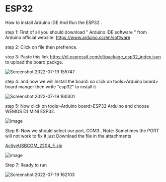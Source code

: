 # ESP32
How to install Arduino IDE And Run the ESP32 . 

step 1: First of all you should download " Arduino IDE software " from Arduino official website: https://www.arduino.cc/en/software

step 2: Click on file then prefrence.

step 3: Paste this link https://dl.espressif.com/dl/package_esp32_index.json to upload the board packge.

![Screenshot 2022-07-19 155747](https://user-images.githubusercontent.com/109594520/179755899-917dafbe-ddee-4fbb-adcc-f063f2f43b2c.png)

step 4: and now we will Install the board. so click on tools>Arduino board> board manger then write "esp32" to install it

![Screenshot 2022-07-19 160301](https://user-images.githubusercontent.com/109594520/179756780-9b00bde3-bae4-4b7b-862e-481aff6f8977.png)

step 5: Now click on tools>Arduino board>ESP32 Arduino and choose WEMOS D1 MINI ESP32.

![image](https://user-images.githubusercontent.com/109594520/179759698-64731bf9-5c02-4573-9530-df05cf45152e.png)

Step 6: Now we should select our port, COM3 ,  Note: Sometimes the PORT will not work to fix it just Download the file in the attachments 

[ActiveUSBCOM_2204_E.zip](https://github.com/HattanAziz/ESP32-Wasdom/files/9149504/ActiveUSBCOM_2204_E.zip)


![image](https://user-images.githubusercontent.com/109594520/179760510-913ff229-325e-4787-848d-7942ab3d5498.png)

Step 7: Ready to run

![Screenshot 2022-07-19 162103](https://user-images.githubusercontent.com/109594520/179760750-c58e96f0-97ec-4274-a262-c8c1a6c7df5c.png)
